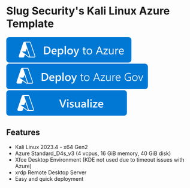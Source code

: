 # Slug Security's Kali Linux Azure Template

[![Deploy To Azure](https://raw.githubusercontent.com/Azure/azure-quickstart-templates/master/1-CONTRIBUTION-GUIDE/images/deploytoazure.svg?sanitize=true)](https://portal.azure.com/#create/Microsoft.Template/uri/https%3A%2F%2Fraw.githubusercontent.com%2FSlugSecurity%2FAzure-Kali-Quickstart%2Fmain%2Fazuredeploy.json)
[![Deploy To Azure US Gov](https://raw.githubusercontent.com/Azure/azure-quickstart-templates/master/1-CONTRIBUTION-GUIDE/images/deploytoazuregov.svg?sanitize=true)](https://portal.azure.us/#create/Microsoft.Template/uri/https%3A%2F%2Fraw.githubusercontent.com%2FSlugSecurity%2FAzure-Kali-Quickstart%2Fmain%2Fazuredeploy.json)
[![Visualize](https://raw.githubusercontent.com/Azure/azure-quickstart-templates/master/1-CONTRIBUTION-GUIDE/images/visualizebutton.svg?sanitize=true)](http://armviz.io/#/?load=https%3A%2F%2Fraw.githubusercontent.com%2FSlugSecurity%2FAzure-Kali-Quickstart%2Fmain%2Fazuredeploy.json)

## Features
- Kali Linux 2023.4 - x64 Gen2
- Azure Standard_D4s_v3 (4 vcpus, 16 GiB memory, 40 GiB disk)
- Xfce Desktop Environment (KDE not used due to timeout issues with Azure)
- xrdp Remote Desktop Server
- Easy and quick deployment